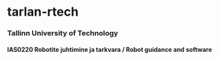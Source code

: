 # tarlan-rtech


### Tallinn University of Technology
#### IAS0220 Robotite juhtimine ja tarkvara / Robot guidance and software
